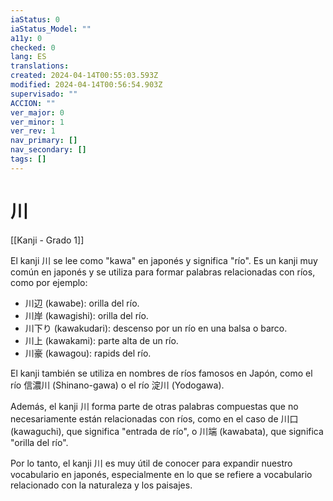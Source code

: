```yaml
---
iaStatus: 0
iaStatus_Model: ""
a11y: 0
checked: 0
lang: ES
translations: 
created: 2024-04-14T00:55:03.593Z
modified: 2024-04-14T00:56:54.903Z
supervisado: ""
ACCION: ""
ver_major: 0
ver_minor: 1
ver_rev: 1
nav_primary: []
nav_secondary: []
tags: []
---
```

# 川

[[Kanji - Grado 1]]

El kanji 川 se lee como "kawa" en japonés y significa "río". Es un kanji muy común en japonés y se utiliza para formar palabras relacionadas con ríos, como por ejemplo:

- 川辺 (kawabe): orilla del río.
- 川岸 (kawagishi): orilla del río.
- 川下り (kawakudari): descenso por un río en una balsa o barco.
- 川上 (kawakami): parte alta de un río.
- 川豪 (kawagou): rapids del río.

El kanji también se utiliza en nombres de ríos famosos en Japón, como el río 信濃川 (Shinano-gawa) o el río 淀川 (Yodogawa).

Además, el kanji 川 forma parte de otras palabras compuestas que no necesariamente están relacionadas con ríos, como en el caso de 川口 (kawaguchi), que significa "entrada de río", o 川端 (kawabata), que significa "orilla del río".

Por lo tanto, el kanji 川 es muy útil de conocer para expandir nuestro vocabulario en japonés, especialmente en lo que se refiere a vocabulario relacionado con la naturaleza y los paisajes.
